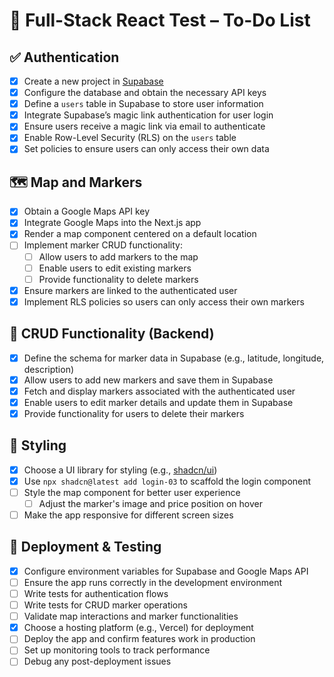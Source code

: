 # 🧪 Full-Stack React Test – To-Do List

## ✅ Authentication

- [x] Create a new project in [Supabase](https://supabase.com/)
- [x] Configure the database and obtain the necessary API keys
- [x] Define a `users` table in Supabase to store user information
- [x] Integrate Supabase’s magic link authentication for user login
- [x] Ensure users receive a magic link via email to authenticate
- [x] Enable Row-Level Security (RLS) on the `users` table
- [x] Set policies to ensure users can only access their own data

## 🗺️ Map and Markers

- [x] Obtain a Google Maps API key
- [x] Integrate Google Maps into the Next.js app
- [x] Render a map component centered on a default location
- [ ] Implement marker CRUD functionality:
  - [ ] Allow users to add markers to the map
  - [ ] Enable users to edit existing markers
  - [ ] Provide functionality to delete markers
- [x] Ensure markers are linked to the authenticated user
- [x] Implement RLS policies so users can only access their own markers

## 📝 CRUD Functionality (Backend)

- [x] Define the schema for marker data in Supabase (e.g., latitude, longitude, description)
- [x] Allow users to add new markers and save them in Supabase
- [x] Fetch and display markers associated with the authenticated user
- [x] Enable users to edit marker details and update them in Supabase
- [x] Provide functionality for users to delete their markers

## 🎨 Styling

- [x] Choose a UI library for styling (e.g., [shadcn/ui](https://ui.shadcn.com/))
- [x] Use `npx shadcn@latest add login-03` to scaffold the login component
- [ ] Style the map component for better user experience
  - [ ] Adjust the marker's image and price position on hover
- [ ] Make the app responsive for different screen sizes

## 🚀 Deployment & Testing

- [x] Configure environment variables for Supabase and Google Maps API
- [ ] Ensure the app runs correctly in the development environment
- [ ] Write tests for authentication flows
- [ ] Write tests for CRUD marker operations
- [ ] Validate map interactions and marker functionalities
- [x] Choose a hosting platform (e.g., Vercel) for deployment
- [ ] Deploy the app and confirm features work in production
- [ ] Set up monitoring tools to track performance
- [ ] Debug any post-deployment issues
